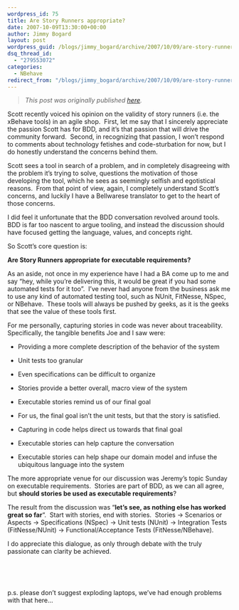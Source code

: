 ```yaml
---
wordpress_id: 75
title: Are Story Runners appropriate?
date: 2007-10-09T13:30:00+00:00
author: Jimmy Bogard
layout: post
wordpress_guid: /blogs/jimmy_bogard/archive/2007/10/09/are-story-runners-appropriate.aspx
dsq_thread_id:
  - "279553072"
categories:
  - NBehave
redirect_from: "/blogs/jimmy_bogard/archive/2007/10/09/are-story-runners-appropriate.aspx/"
---
```

> _This post was originally published [here](http://grabbagoft.blogspot.com/2007/10/are-story-runners-appropriate.html)._

Scott recently voiced his opinion on the validity of story runners (i.e. the xBehave tools) in an agile shop.&nbsp; First, let me say that I sincerely appreciate the passion Scott has for BDD, and it&#8217;s that passion that will drive the community forward.&nbsp; Second, in recognizing that passion, I won&#8217;t respond to&nbsp;comments about technology fetishes and code-sturbation for now, but I do honestly understand the concerns behind them.

Scott sees a tool in search of a problem, and in completely disagreeing with the problem it&#8217;s trying to solve, questions the motivation of those developing the tool, which he sees as seemingly selfish and egotistical reasons.&nbsp; From that point of view, again, I completely understand Scott&#8217;s concerns, and luckily I have a Bellwarese translator to get to the heart of those concerns.

I did feel it unfortunate that the BDD conversation revolved around tools.&nbsp; BDD is far too nascent to argue tooling, and instead the&nbsp;discussion&nbsp;should have focused getting the language, values, and concepts right.

So Scott&#8217;s core question is:

**Are Story Runners appropriate for executable requirements?**

As an aside, not once in my experience have I had a BA come up to me and say &#8220;hey, while you&#8217;re delivering this, it would be great if you had some automated tests for it too&#8221;.&nbsp; I&#8217;ve never had anyone from the business ask me to use any kind of automated testing tool, such as NUnit, FitNesse, NSpec, or NBehave.&nbsp; These tools will always be pushed by geeks, as it is the geeks that see the value of these tools first.

For me personally, capturing stories in code was never about traceability.&nbsp; Specifically, the tangible benefits Joe and I saw were:

  * Providing a more complete description of the behavior of the system
  * Unit tests too granular
  * Even specifications can be difficult to organize

  * Stories provide a better overall, macro view of the system
  * Executable stories remind us of our final goal
  * For us, the final goal isn&#8217;t the unit tests, but that the story is satisfied.
  * Capturing in code helps direct us towards that final goal

  * Executable stories can help capture the conversation
  * Executable stories can help shape our domain model and infuse the ubiquitous language into the system

The more appropriate venue for our discussion was Jeremy&#8217;s topic Sunday on executable requirements.&nbsp; Stories are part of BDD, as we can all agree, but **should stories be used as executable requirements**?

The result from the discussion was &#8220;**let&#8217;s see, as nothing else has worked great so far**&#8220;.&nbsp; Start with stories, end with stories.&nbsp; Stories -> Scenarios or Aspects -> Specifications (NSpec)&nbsp;-> Unit tests (NUnit)&nbsp;-> Integration Tests (FitNesse/NUnit)&nbsp;-> Functional/Acceptance Tests (FitNesse/NBehave).

I do&nbsp;appreciate this dialogue, as only through debate with the truly passionate can clarity be achieved.

&nbsp;

&nbsp;

p.s.&nbsp;please don&#8217;t suggest exploding laptops, we&#8217;ve had enough problems with that here&#8230;